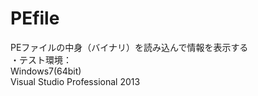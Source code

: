 # PEfile
PEファイルの中身（バイナリ）を読み込んで情報を表示する<br>
・テスト環境：<br>
Windows7(64bit)<br>
Visual Studio Professional 2013<br>
